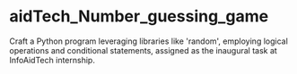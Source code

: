 # aidTech_Number_guessing_game
Craft a Python program leveraging libraries like 'random', employing logical operations and conditional statements, assigned as the inaugural task at InfoAidTech internship.
